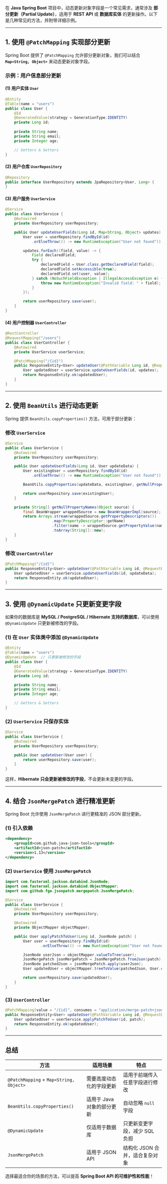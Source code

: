 在 **Java Spring Boot** 项目中，动态更新对象字段是一个常见需求，通常涉及 **部分更新（Partial Update）**，适用于 **REST API** 或 **数据库实体** 的更新操作。以下是几种常见的方法，并附带详细示例。

---

## **1. 使用 `@PatchMapping` 实现部分更新**

Spring Boot 提供了 `@PatchMapping` 允许部分更新对象，我们可以结合 **`Map<String, Object>`** 来动态更新对象字段。

### **示例：用户信息部分更新**

#### **(1) 用户实体 `User`**

```java
@Entity
@Table(name = "users")
public class User {
    @Id
    @GeneratedValue(strategy = GenerationType.IDENTITY)
    private Long id;
    
    private String name;
    private String email;
    private Integer age;

    // Getters & Setters
}
```

#### **(2) 用户仓库 `UserRepository`**

```java
@Repository
public interface UserRepository extends JpaRepository<User, Long> {
}
```

#### **(3) 用户服务 `UserService`**

```java
@Service
public class UserService {
    @Autowired
    private UserRepository userRepository;

    public User updateUserFields(Long id, Map<String, Object> updates) {
        User user = userRepository.findById(id)
            .orElseThrow(() -> new RuntimeException("User not found"));

        updates.forEach((field, value) -> {
            Field declaredField;
            try {
                declaredField = User.class.getDeclaredField(field);
                declaredField.setAccessible(true);
                declaredField.set(user, value);
            } catch (NoSuchFieldException | IllegalAccessException e) {
                throw new RuntimeException("Invalid field: " + field);
            }
        });

        return userRepository.save(user);
    }
}
```

#### **(4) 用户控制器 `UserController`**

```java
@RestController
@RequestMapping("/users")
public class UserController {
    @Autowired
    private UserService userService;

    @PatchMapping("/{id}")
    public ResponseEntity<User> updateUser(@PathVariable Long id, @RequestBody Map<String, Object> updates) {
        User updatedUser = userService.updateUserFields(id, updates);
        return ResponseEntity.ok(updatedUser);
    }
}
```

---

## **2. 使用 `BeanUtils` 进行动态更新**

Spring 提供 `BeanUtils.copyProperties()` 方法，可用于部分更新：

### **修改 `UserService`**

```java
@Service
public class UserService {
    @Autowired
    private UserRepository userRepository;

    public User updateUserFields(Long id, User updateData) {
        User existingUser = userRepository.findById(id)
            .orElseThrow(() -> new RuntimeException("User not found"));

        BeanUtils.copyProperties(updateData, existingUser, getNullPropertyNames(updateData));

        return userRepository.save(existingUser);
    }

    private String[] getNullPropertyNames(Object source) {
        final BeanWrapper wrappedSource = new BeanWrapperImpl(source);
        return Arrays.stream(wrappedSource.getPropertyDescriptors())
                     .map(PropertyDescriptor::getName)
                     .filter(name -> wrappedSource.getPropertyValue(name) == null)
                     .toArray(String[]::new);
    }
}
```

### **修改 `UserController`**

```java
@PatchMapping("/{id}")
public ResponseEntity<User> updateUser(@PathVariable Long id, @RequestBody User updateData) {
    User updatedUser = userService.updateUserFields(id, updateData);
    return ResponseEntity.ok(updatedUser);
}
```

---

## **3. 使用 `@DynamicUpdate` 只更新变更字段**

如果你的数据库是 **MySQL / PostgreSQL / Hibernate 支持的数据库**，可以使用 `@DynamicUpdate` 只更新被修改的字段。

### **(1) 在 `User` 实体类中添加 `@DynamicUpdate`**

```java
@Entity
@Table(name = "users")
@DynamicUpdate  // 只更新被修改的字段
public class User {
    @Id
    @GeneratedValue(strategy = GenerationType.IDENTITY)
    private Long id;

    private String name;
    private String email;
    private Integer age;

    // Getters & Setters
}
```

### **(2) `UserService` 只保存实体**

```java
@Service
public class UserService {
    @Autowired
    private UserRepository userRepository;

    public User updateUser(User user) {
        return userRepository.save(user);
    }
}
```

这样，**Hibernate 只会更新被修改的字段**，不会更新未变更的字段。

---

## **4. 结合 `JsonMergePatch` 进行精准更新**

Spring Boot 允许使用 `JsonMergePatch` 进行更精准的 JSON 部分更新。

### **(1) 引入依赖**

```xml
<dependency>
    <groupId>com.github.java-json-tools</groupId>
    <artifactId>json-patch</artifactId>
    <version>1.13</version>
</dependency>
```

### **(2) `UserService` 使用 `JsonMergePatch`**

```java
import com.fasterxml.jackson.databind.JsonNode;
import com.fasterxml.jackson.databind.ObjectMapper;
import com.github.fge.jsonpatch.mergepatch.JsonMergePatch;

@Service
public class UserService {
    @Autowired
    private UserRepository userRepository;

    @Autowired
    private ObjectMapper objectMapper;

    public User applyPatchToUser(Long id, JsonNode patch) {
        User user = userRepository.findById(id)
                .orElseThrow(() -> new RuntimeException("User not found"));

        JsonNode userJson = objectMapper.valueToTree(user);
        JsonMergePatch jsonMergePatch = JsonMergePatch.fromJson(patch);
        JsonNode patchedJson = jsonMergePatch.apply(userJson);
        User updatedUser = objectMapper.treeToValue(patchedJson, User.class);

        return userRepository.save(updatedUser);
    }
}
```

### **(3) `UserController`**

```java
@PatchMapping(value = "/{id}", consumes = "application/merge-patch+json")
public ResponseEntity<User> updateUser(@PathVariable Long id, @RequestBody JsonNode patch) {
    User updatedUser = userService.applyPatchToUser(id, patch);
    return ResponseEntity.ok(updatedUser);
}
```

---

## **总结**

| 方法                                      | 适用场景             | 特点                 |
| --------------------------------------- | ---------------- | ------------------ |
| `@PatchMapping` + `Map<String, Object>` | 需要高度动态化的字段更新     | 适用于前端传入任意字段进行修改    |
| `BeanUtils.copyProperties()`            | 适用于 Java 对象的部分更新 | 自动忽略 `null` 字段     |
| `@DynamicUpdate`                        | 仅适用于数据库          | 只更新变更字段，减少 SQL 负担  |
| `JsonMergePatch`                        | 适用于 JSON API     | 结构化 JSON 合并，适合复杂对象 |

选择最适合你的场景的方法，可以提高 **Spring Boot API 的可维护性和性能**！